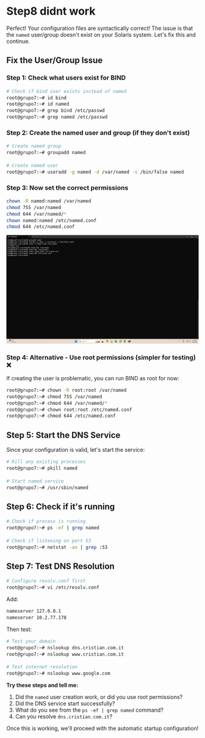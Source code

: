 # Step8 didnt work

Perfect! Your configuration files are syntactically correct! The issue is that the `named` user/group doesn't exist on your Solaris system. Let's fix this and continue.

## Fix the User/Group Issue

### Step 1: Check what users exist for BIND

```bash
# Check if bind user exists instead of named
root@grupo7:~# id bind
root@grupo7:~# id named
root@grupo7:~# grep bind /etc/passwd
root@grupo7:~# grep named /etc/passwd

```

### Step 2: Create the named user and group (if they don't exist)

```bash
# Create named group
root@grupo7:~# groupadd named

# Create named user
root@grupo7:~# useradd -g named -d /var/named -s /bin/false named

```

### Step 3: Now set the correct permissions

```bash
chown -R named:named /var/named
chmod 755 /var/named
chmod 644 /var/named/*
chown named:named /etc/named.conf
chmod 644 /etc/named.conf

```

![image.png](Step8%20didnt%20work%20265f56fc503e807a80cbcc525efe949d/image.png)

### Step 4: Alternative - Use root permissions (simpler for testing) ❌

If creating the user is problematic, you can run BIND as root for now:

```bash
root@grupo7:~# chown -R root:root /var/named
root@grupo7:~# chmod 755 /var/named
root@grupo7:~# chmod 644 /var/named/*
root@grupo7:~# chown root:root /etc/named.conf
root@grupo7:~# chmod 644 /etc/named.conf

```

## Step 5: Start the DNS Service

Since your configuration is valid, let's start the service:

```bash
# Kill any existing processes
root@grupo7:~# pkill named

# Start named service
root@grupo7:~# /usr/sbin/named

```

## Step 6: Check if it's running

```bash
# Check if process is running
root@grupo7:~# ps -ef | grep named

# Check if listening on port 53
root@grupo7:~# netstat -an | grep :53

```

## Step 7: Test DNS Resolution

```bash
# Configure resolv.conf first
root@grupo7:~# vi /etc/resolv.conf

```

Add:

```bash
nameserver 127.0.0.1
nameserver 10.2.77.178

```

Then test:

```bash
# Test your domain
root@grupo7:~# nslookup dns.cristian.com.it
root@grupo7:~# nslookup www.cristian.com.it

# Test internet resolution
root@grupo7:~# nslookup www.google.com

```

**Try these steps and tell me:**

1. Did the `named` user creation work, or did you use root permissions?
2. Did the DNS service start successfully?
3. What do you see from the `ps -ef | grep named` command?
4. Can you resolve `dns.cristian.com.it`?

Once this is working, we'll proceed with the automatic startup configuration!